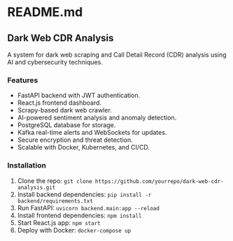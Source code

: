 # README.md

## **Dark Web CDR Analysis**
A system for dark web scraping and Call Detail Record (CDR) analysis using AI and cybersecurity techniques.

### **Features**
- FastAPI backend with JWT authentication.
- React.js frontend dashboard.
- Scrapy-based dark web crawler.
- AI-powered sentiment analysis and anomaly detection.
- PostgreSQL database for storage.
- Kafka real-time alerts and WebSockets for updates.
- Secure encryption and threat detection.
- Scalable with Docker, Kubernetes, and CI/CD.

### **Installation**
1. Clone the repo: `git clone https://github.com/yourrepo/dark-web-cdr-analysis.git`
2. Install backend dependencies: `pip install -r backend/requirements.txt`
3. Run FastAPI: `uvicorn backend.main:app --reload`
4. Install frontend dependencies: `npm install`
5. Start React.js app: `npm start`
6. Deploy with Docker: `docker-compose up`
